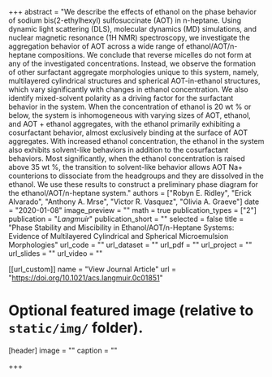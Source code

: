 +++
abstract = "We describe the effects of ethanol on the phase behavior of sodium bis(2-ethylhexyl) sulfosuccinate (AOT) in n-heptane. Using dynamic light scattering (DLS), molecular dynamics (MD) simulations, and nuclear magnetic resonance (1H NMR) spectroscopy, we investigate the aggregation behavior of AOT across a wide range of ethanol/AOT/n-heptane compositions. We conclude that reverse micelles do not form at any of the investigated concentrations. Instead, we observe the formation of other surfactant aggregate morphologies unique to this system, namely, multilayered cylindrical structures and spherical AOT-in-ethanol structures, which vary significantly with changes in ethanol concentration. We also identify mixed-solvent polarity as a driving factor for the surfactant behavior in the system. When the concentration of ethanol is 20 wt % or below, the system is inhomogeneous with varying sizes of AOT, ethanol, and AOT + ethanol aggregates, with the ethanol primarily exhibiting a cosurfactant behavior, almost exclusively binding at the surface of AOT aggregates. With increased ethanol concentration, the ethanol in the system also exhibits solvent-like behaviors in addition to the cosurfactant behaviors. Most significantly, when the ethanol concentration is raised above 35 wt %, the transition to solvent-like behavior allows AOT Na+ counterions to dissociate from the headgroups and they are dissolved in the ethanol. We use these results to construct a preliminary phase diagram for the ethanol/AOT/n-heptane system."
authors = ["Robyn E. Ridley", "Erick Alvarado", "Anthony A. Mrse", "Victor R. Vasquez", "Olivia A. Graeve"]
date = "2020-01-08"
image_preview = ""
math = true
publication_types = ["2"]
publication = "*Langmuir*"
publication_short = ""
selected = false
title = "Phase Stability and Miscibility in Ethanol/AOT/n-Heptane Systems: Evidence of Multilayered Cylindrical and Spherical Microemulsion Morphologies"
url_code = ""
url_dataset = ""
url_pdf = ""
url_project = ""
url_slides = ""
url_video = ""

[[url_custom]]
name = "View Journal Article"
url = "https://doi.org/10.1021/acs.langmuir.0c01851"

# Optional featured image (relative to `static/img/` folder).
[header]
image = ""
caption = ""

+++
